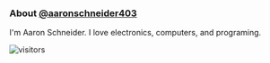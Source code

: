 ### About [@aaronschneider403](https://github.com/aaronschneider403)

I'm Aaron Schneider. I love electronics, computers, and programing.

![visitors](https://visitor-badge.glitch.me/badge?page_id=page.id)
